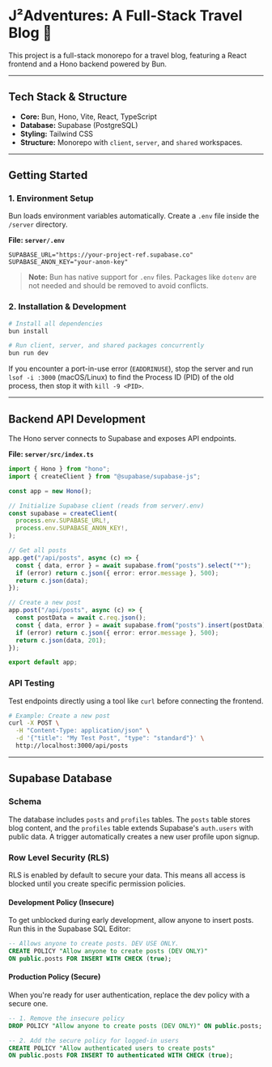 # **J²Adventures: A Full-Stack Travel Blog** 🦫

This project is a full-stack monorepo for a travel blog, featuring a React frontend and a Hono backend powered by Bun.

-----

## **Tech Stack & Structure**

  * **Core:** Bun, Hono, Vite, React, TypeScript
  * **Database:** Supabase (PostgreSQL)
  * **Styling:** Tailwind CSS
  * **Structure:** Monorepo with `client`, `server`, and `shared` workspaces.

-----

## **Getting Started**

### **1. Environment Setup**

Bun loads environment variables automatically. Create a `.env` file inside the `/server` directory.

**File: `server/.env`**

```env
SUPABASE_URL="https://your-project-ref.supabase.co"
SUPABASE_ANON_KEY="your-anon-key"
```

> **Note:** Bun has native support for `.env` files. Packages like `dotenv` are not needed and should be removed to avoid conflicts.

### **2. Installation & Development**

```bash
# Install all dependencies
bun install

# Run client, server, and shared packages concurrently
bun run dev
```

If you encounter a port-in-use error (`EADDRINUSE`), stop the server and run `lsof -i :3000` (macOS/Linux) to find the Process ID (PID) of the old process, then stop it with `kill -9 <PID>`.

-----

## **Backend API Development**

The Hono server connects to Supabase and exposes API endpoints.

**File: `server/src/index.ts`**

```typescript
import { Hono } from "hono";
import { createClient } from "@supabase/supabase-js";

const app = new Hono();

// Initialize Supabase client (reads from server/.env)
const supabase = createClient(
  process.env.SUPABASE_URL!,
  process.env.SUPABASE_ANON_KEY!,
);

// Get all posts
app.get("/api/posts", async (c) => {
  const { data, error } = await supabase.from("posts").select("*");
  if (error) return c.json({ error: error.message }, 500);
  return c.json(data);
});

// Create a new post
app.post("/api/posts", async (c) => {
  const postData = await c.req.json();
  const { data, error } = await supabase.from("posts").insert(postData).select();
  if (error) return c.json({ error: error.message }, 500);
  return c.json(data, 201);
});

export default app;
```

### **API Testing**

Test endpoints directly using a tool like `curl` before connecting the frontend.

```bash
# Example: Create a new post
curl -X POST \
  -H "Content-Type: application/json" \
  -d '{"title": "My Test Post", "type": "standard"}' \
  http://localhost:3000/api/posts
```

-----

## **Supabase Database**

### **Schema**

The database includes `posts` and `profiles` tables. The `posts` table stores blog content, and the `profiles` table extends Supabase's `auth.users` with public data. A trigger automatically creates a new user profile upon signup.

### **Row Level Security (RLS)**

RLS is enabled by default to secure your data. This means all access is blocked until you create specific permission policies.

#### **Development Policy (Insecure)**

To get unblocked during early development, allow anyone to insert posts. Run this in the Supabase SQL Editor:

```sql
-- Allows anyone to create posts. DEV USE ONLY.
CREATE POLICY "Allow anyone to create posts (DEV ONLY)"
ON public.posts FOR INSERT WITH CHECK (true);
```

#### **Production Policy (Secure)**

When you're ready for user authentication, replace the dev policy with a secure one.

```sql
-- 1. Remove the insecure policy
DROP POLICY "Allow anyone to create posts (DEV ONLY)" ON public.posts;

-- 2. Add the secure policy for logged-in users
CREATE POLICY "Allow authenticated users to create posts"
ON public.posts FOR INSERT TO authenticated WITH CHECK (true);
```
